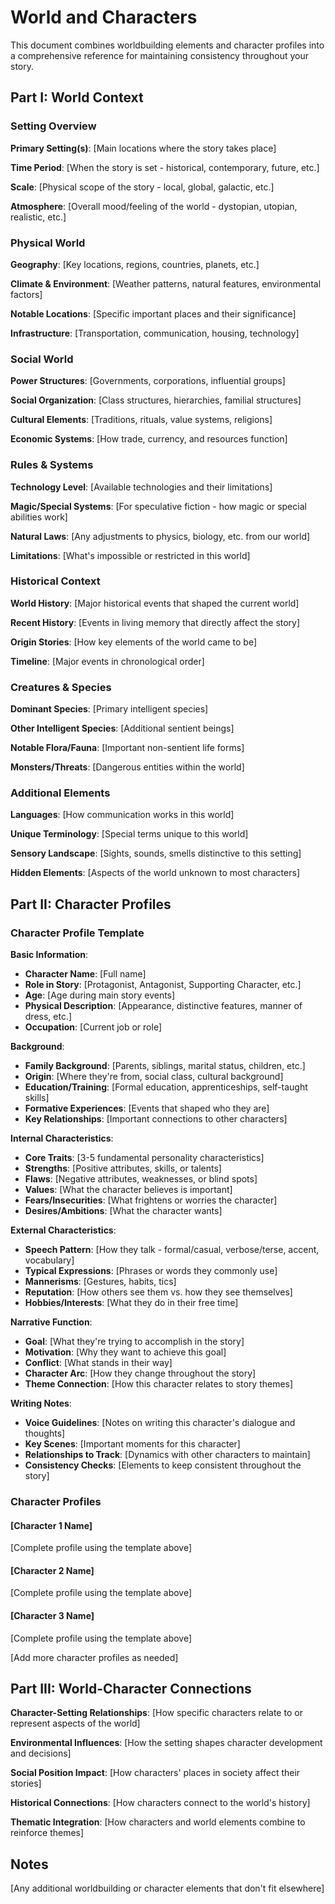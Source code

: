 # World and Characters

This document combines worldbuilding elements and character profiles into a comprehensive reference for maintaining consistency throughout your story.

## Part I: World Context

### Setting Overview

**Primary Setting(s)**: [Main locations where the story takes place]

**Time Period**: [When the story is set - historical, contemporary, future, etc.]

**Scale**: [Physical scope of the story - local, global, galactic, etc.]

**Atmosphere**: [Overall mood/feeling of the world - dystopian, utopian, realistic, etc.]

### Physical World

**Geography**: [Key locations, regions, countries, planets, etc.]

**Climate & Environment**: [Weather patterns, natural features, environmental factors]

**Notable Locations**: [Specific important places and their significance]

**Infrastructure**: [Transportation, communication, housing, technology]

### Social World

**Power Structures**: [Governments, corporations, influential groups]

**Social Organization**: [Class structures, hierarchies, familial structures]

**Cultural Elements**: [Traditions, rituals, value systems, religions]

**Economic Systems**: [How trade, currency, and resources function]

### Rules & Systems

**Technology Level**: [Available technologies and their limitations]

**Magic/Special Systems**: [For speculative fiction - how magic or special abilities work]

**Natural Laws**: [Any adjustments to physics, biology, etc. from our world]

**Limitations**: [What's impossible or restricted in this world]

### Historical Context

**World History**: [Major historical events that shaped the current world]

**Recent History**: [Events in living memory that directly affect the story]

**Origin Stories**: [How key elements of the world came to be]

**Timeline**: [Major events in chronological order]

### Creatures & Species

**Dominant Species**: [Primary intelligent species]

**Other Intelligent Species**: [Additional sentient beings]

**Notable Flora/Fauna**: [Important non-sentient life forms]

**Monsters/Threats**: [Dangerous entities within the world]

### Additional Elements

**Languages**: [How communication works in this world]

**Unique Terminology**: [Special terms unique to this world]

**Sensory Landscape**: [Sights, sounds, smells distinctive to this setting]

**Hidden Elements**: [Aspects of the world unknown to most characters]

## Part II: Character Profiles

### Character Profile Template

**Basic Information**:
- **Character Name**: [Full name]
- **Role in Story**: [Protagonist, Antagonist, Supporting Character, etc.]
- **Age**: [Age during main story events]
- **Physical Description**: [Appearance, distinctive features, manner of dress, etc.]
- **Occupation**: [Current job or role]

**Background**:
- **Family Background**: [Parents, siblings, marital status, children, etc.]
- **Origin**: [Where they're from, social class, cultural background]
- **Education/Training**: [Formal education, apprenticeships, self-taught skills]
- **Formative Experiences**: [Events that shaped who they are]
- **Key Relationships**: [Important connections to other characters]

**Internal Characteristics**:
- **Core Traits**: [3-5 fundamental personality characteristics]
- **Strengths**: [Positive attributes, skills, or talents]
- **Flaws**: [Negative attributes, weaknesses, or blind spots]
- **Values**: [What the character believes is important]
- **Fears/Insecurities**: [What frightens or worries the character]
- **Desires/Ambitions**: [What the character wants]

**External Characteristics**:
- **Speech Pattern**: [How they talk - formal/casual, verbose/terse, accent, vocabulary]
- **Typical Expressions**: [Phrases or words they commonly use]
- **Mannerisms**: [Gestures, habits, tics]
- **Reputation**: [How others see them vs. how they see themselves]
- **Hobbies/Interests**: [What they do in their free time]

**Narrative Function**:
- **Goal**: [What they're trying to accomplish in the story]
- **Motivation**: [Why they want to achieve this goal]
- **Conflict**: [What stands in their way]
- **Character Arc**: [How they change throughout the story]
- **Theme Connection**: [How this character relates to story themes]

**Writing Notes**:
- **Voice Guidelines**: [Notes on writing this character's dialogue and thoughts]
- **Key Scenes**: [Important moments for this character]
- **Relationships to Track**: [Dynamics with other characters to maintain]
- **Consistency Checks**: [Elements to keep consistent throughout the story]

### Character Profiles

#### [Character 1 Name]
[Complete profile using the template above]

#### [Character 2 Name]
[Complete profile using the template above]

#### [Character 3 Name]
[Complete profile using the template above]

[Add more character profiles as needed]

## Part III: World-Character Connections

**Character-Setting Relationships**: [How specific characters relate to or represent aspects of the world]

**Environmental Influences**: [How the setting shapes character development and decisions]

**Social Position Impact**: [How characters' places in society affect their stories]

**Historical Connections**: [How characters connect to the world's history]

**Thematic Integration**: [How characters and world elements combine to reinforce themes]

## Notes

[Any additional worldbuilding or character elements that don't fit elsewhere]
